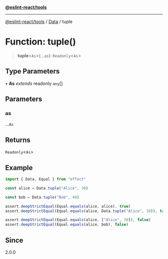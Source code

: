 [**@eslint-react/tools**](../../../README.md)

***

[@eslint-react/tools](../../../README.md) / [Data](../README.md) / tuple

# Function: tuple()

> **tuple**\<`As`\>(...`as`): `Readonly`\<`As`\>

## Type Parameters

• **As** *extends* readonly `any`[]

## Parameters

### as

...`As`

## Returns

`Readonly`\<`As`\>

## Example

```ts
import { Data, Equal } from "effect"

const alice = Data.tuple("Alice", 30)

const bob = Data.tuple("Bob", 40)

assert.deepStrictEqual(Equal.equals(alice, alice), true)
assert.deepStrictEqual(Equal.equals(alice, Data.tuple("Alice", 30)), true)

assert.deepStrictEqual(Equal.equals(alice, ["Alice", 30]), false)
assert.deepStrictEqual(Equal.equals(alice, bob), false)
```

## Since

2.0.0
